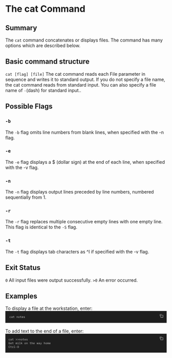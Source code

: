 # The cat Command

## Summary 
The `cat` command concatenates or displays files. The command has many options which are described below.
## Basic command structure
`cat [flag] [file]`
The cat command reads each File parameter in sequence and writes it to standard output. If you do not specify a file name, the cat command reads from standard input. You can also specify a file name of `-`(dash) for standard input..

## Possible Flags

### `-b`
The `-b` flag omits line numbers from blank lines, when specified with the -n flag.

### `-e`
The `-e` flag displays a $ (dollar sign) at the end of each line, when specified with the -v flag.

### `-n`
The `-n` flag displays output lines preceded by line numbers, numbered sequentially from 1.

### `-r`
The `-r` flag replaces multiple consecutive empty lines with one empty line. This flag is identical to the `-S` flag.

### `-t`
The `-t` flag displays tab characters as ^I if specified with the -v flag.

## Exit Status
`0` All input files were output successfully.
`>0` An error occurred.

## Examples 
To display a file at the workstation, enter:
![screenshot of output](cat_notes.png)

To add text to the end of a file, enter:
![screenshot of output](cat_text.png)